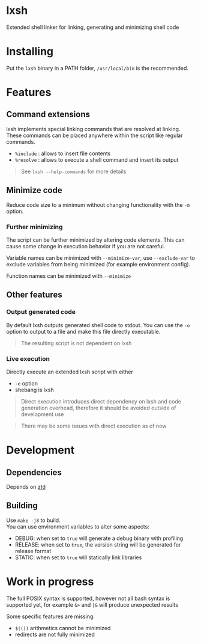 # lxsh

Extended shell linker for linking, generating and minimizing shell code

# Installing

Put the `lxsh` binary in a PATH folder, `/usr/local/bin` is the recommended.

# Features

## Command extensions

lxsh implements special linking commands that are resolved at linking.
These commands can be placed anywhere within the script like regular commands.

- `%include` : allows to insert file contents
- `%resolve` : allows to execute a shell command and insert its output

> See `lxsh --help-commands` for more details

## Minimize code

Reduce code size to a minimum without changing functionality with the `-m` option.

### Further minimizing

The script can be further minimized by altering code elements.
This can cause some change in execution behavior if you are not careful.

Variable names can be minimized with `--minimize-var`,
use `--exclude-var` to exclude variables from being minimized (for example environment config).

Function names can be minimized with `--minimize`

## Other features

### Output generated code

By default lxsh outputs generated shell code to stdout.
You can use the `-o` option to output to a file and make this file directly executable.

> The resulting script is not dependent on lxsh

### Live execution

Directly execute an extended lxsh script with either
- `-e` option
- shebang is lxsh

> Direct execution introduces direct dependency on lxsh and code generation overhead,
> therefore it should be avoided outside of development use

> There may be some issues with direct execution as of now

# Development

## Dependencies

Depends on [ztd](https://github.com/zawwz/ztd)

## Building

Use `make -j8` to build.<br>
You can use environment variables to alter some aspects:
- DEBUG: when set to `true` will generate a debug binary with profiling
- RELEASE: when set to `true`, the version string will be generated for release format
- STATIC: when set to `true` will statically link libraries

# Work in progress

The full POSIX syntax is supported,
however not all bash syntax is supported yet,
for example `&>` and `|&` will produce unexpected results

Some specific features are missing:
- `$(())` arithmetics cannot be minimized
- redirects are not fully minimized

